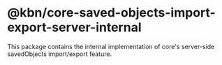 # @kbn/core-saved-objects-import-export-server-internal

This package contains the internal implementation of core's server-side savedObjects import/export feature.
